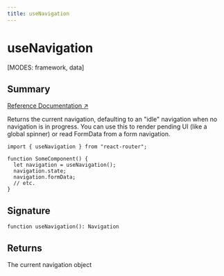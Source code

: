 ```yaml
---
title: useNavigation
---
```


# useNavigation

<!--
⚠️ ⚠️ IMPORTANT ⚠️ ⚠️ 

Thank you for helping improve our documentation!

This file is auto-generated from the JSDoc comments in the source
code, so please edit the JSDoc comments in the file below and this
file will be re-generated once those changes are merged.

https://github.com/remix-run/react-router/blob/main/packages/react-router/lib/hooks.tsx#L1174
-->

[MODES: framework, data]

## Summary

[Reference Documentation ↗](https://api.reactrouter.com/v7/functions/react_router.useNavigation.html)

Returns the current navigation, defaulting to an "idle" navigation when no navigation is in progress. You can use this to render pending UI (like a global spinner) or read FormData from a form navigation.

```tsx
import { useNavigation } from "react-router";

function SomeComponent() {
  let navigation = useNavigation();
  navigation.state;
  navigation.formData;
  // etc.
}
```

## Signature

```tsx
function useNavigation(): Navigation
```

## Returns

The current navigation object

